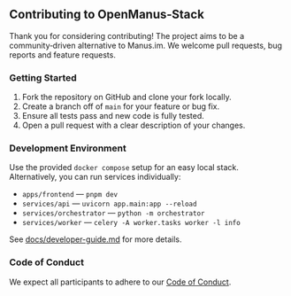 ## Contributing to OpenManus‑Stack

Thank you for considering contributing!  The project aims to be a community‑driven alternative to Manus.im.  We welcome pull requests, bug reports and feature requests.

### Getting Started

1. Fork the repository on GitHub and clone your fork locally.
2. Create a branch off of `main` for your feature or bug fix.
3. Ensure all tests pass and new code is fully tested.
4. Open a pull request with a clear description of your changes.

### Development Environment

Use the provided `docker compose` setup for an easy local stack.  Alternatively, you can run services individually:

* `apps/frontend` — `pnpm dev`
* `services/api` — `uvicorn app.main:app --reload`
* `services/orchestrator` — `python -m orchestrator`
* `services/worker` — `celery -A worker.tasks worker -l info`

See [docs/developer-guide.md](docs/developer-guide.md) for more details.

### Code of Conduct

We expect all participants to adhere to our [Code of Conduct](CODE_OF_CONDUCT.md).
